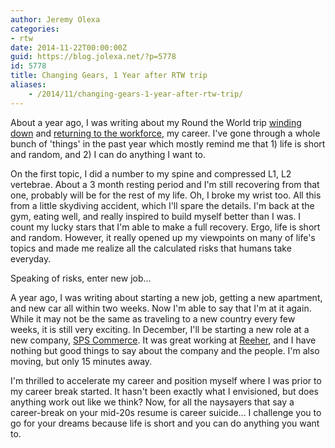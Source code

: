 ```yaml
---
author: Jeremy Olexa
categories:
- rtw
date: 2014-11-22T00:00:00Z
guid: https://blog.jolexa.net/?p=5778
id: 5778
title: Changing Gears, 1 Year after RTW trip
aliases:
    - /2014/11/changing-gears-1-year-after-rtw-trip/
---
```


About a year ago, I was writing about my Round the World trip [winding down][1] and [returning to the workforce][2], my career. I've gone through a whole bunch of 'things' in the past year which mostly remind me that 1) life is short and random, and 2) I can do anything I want to.

On the first topic, I did a number to my spine and compressed L1, L2 vertebrae. About a 3 month resting period and I'm still recovering from that one, probably will be for the rest of my life. Oh, I broke my wrist too. All this from a little skydiving accident, which I'll spare the details. I'm back at the gym, eating well, and really inspired to build myself better than I was. I count my lucky stars that I'm able to make a full recovery. Ergo, life is short and random. However, it really opened up my viewpoints on many of life's topics and made me realize all the calculated risks that humans take everyday.

Speaking of risks, enter new job...

A year ago, I was writing about starting a new job, getting a new apartment, and new car all within two weeks. Now I'm able to say that I'm at it again. While it may not be the same as traveling to a new country every few weeks, it is still very exciting. In December, I'll be starting a new role at a new company, [SPS Commerce][3]. It was great working at [Reeher][4], and I have nothing but good things to say about the company and the people. I'm also moving, but only 15 minutes away.

I'm thrilled to accelerate my career and position myself where I was prior to my career break started. It hasn't been exactly what I envisioned, but does anything work out like we think? Now, for all the naysayers that say a career-break on your mid-20s resume is career suicide... I challenge you to go for your dreams because life is short and you can do anything you want to.

 [1]: https://blog.jolexa.net/2013/12/japan-dec-2013-rtw-trip-concluded/
 [2]: https://blog.jolexa.net/2013/12/rtw-recapreentering-faq/
 [3]: http://www.spscommerce.com/
 [4]: https://www.reeher.com/
